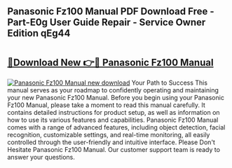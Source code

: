 ## Panasonic Fz100 Manual PDF Download Free - Part-E0g User Guide Repair - Service Owner Edition qEg44

# <h2><a href="http://cf11175.oget.top/?id=Panasonic+Fz100+Manual">🔗Download New 👉🔴 Panasonic Fz100 Manual</a></h2>

[![Panasonic Fz100 Manual new download](https://i.imgur.com/5g1atiW.png)](http://cf11175.oget.top/?id=Panasonic+Fz100+Manual)
Your Path to Success This manual serves as your roadmap to confidently operating and maintaining your new Panasonic Fz100 Manual. Before you begin using your Panasonic Fz100 Manual, please take a moment to read this manual carefully. It contains detailed instructions for product setup, as well as information on how to use its various features and capabilities. Panasonic Fz100 Manual comes with a range of advanced features, including object detection, facial recognition, customizable settings, and real-time monitoring, all easily controlled through the user-friendly and intuitive interface. Please Don't Hesitate Panasonic Fz100 Manual. Our customer support team is ready to answer your questions.
